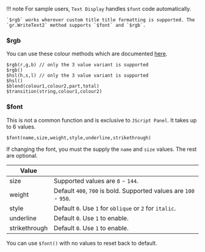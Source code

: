 !!! note
	For sample users, `Text Display` handles `$font` code automatically.

	`$rgb` works wherever custom title title formatting is supported. The
	`gr.WriteText2` method supports `$font` and `$rgb`.

### $rgb

You can use these colour methods which are documented [here](https://wiki.hydrogenaud.io/index.php?title=Foobar2000:Title_Formatting_Reference#Historical_and_Columns_UI_color_functions).

```
$rgb(r,g,b) // only the 3 value variant is supported
$rgb()
$hsl(h,s,l) // only the 3 value variant is supported
$hsl()
$blend(colour1,colour2,part,total)
$transition(string,colour1,colour2)
```

### $font

This is not a common function and is exclusive to `JScript Panel`. It takes up to 6 values.

`$font(name,size,weight,style,underline,strikethrough)`

If changing the font, you must the supply the `name` and `size` values. The rest are optional.

|Value||
|---|---|
|size|Supported values are `8` - `144`.
|weight|Default `400`, `700` is bold. Supported values are `100` - `950`.|
|style|Default `0`. Use `1` for `oblique` or `2` for `italic`.|
|underline|Default `0`. Use `1` to enable.|
|strikethrough|Default `0`. Use `1` to enable.|

You can use `$font()` with no values to reset back to default.
